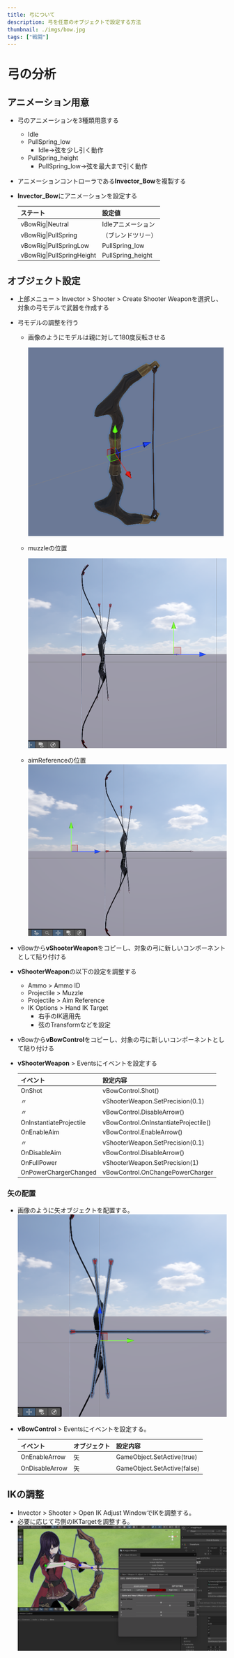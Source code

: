 ```yaml
---
title: 弓について
description: 弓を任意のオブジェクトで設定する方法
thumbnail: ./imgs/bow.jpg
tags: ["戦闘"]
---
```


# 弓の分析

## アニメーション用意

- 弓のアニメーションを3種類用意する
  - Idle
  - PullSpring_low
    - Idle→弦を少し引く動作
  - PullSpring_height
    - PullSpring_low→弦を最大まで引く動作
- アニメーションコントローラである**Invector_Bow**を複製する
- **Invector_Bow**にアニメーションを設定する
  
  |ステート|設定値|
  |---|---|
  |vBowRig&#124;Neutral|Idleアニメーション|
  |vBowRig&#124;PullSpring|（ブレンドツリー）|
  |vBowRig&#124;PullSpringLow|PullSpring_low|
  |vBowRig&#124;PullSpringHeight|PullSpring_height|

## オブジェクト設定

- 上部メニュー > Invector > Shooter > Create Shooter Weaponを選択し、対象の弓モデルで武器を作成する

- 弓モデルの調整を行う
  - 画像のようにモデルは親に対して180度反転させる

    ![bow_setup](./imgs/bow_setup_model.png)
  
  - muzzleの位置

    ![muzzle](./imgs/bow_muzzle.png)

  - aimReferenceの位置
    ![aimReference](./imgs/bow_aimReference.png)

- vBowから**vShooterWeapon**をコピーし、対象の弓に新しいコンポーネントとして貼り付ける
- **vShooterWeapon**の以下の設定を調整する
  - Ammo > Ammo ID
  - Projectile > Muzzle
  - Projectile > Aim Reference
  - IK Options > Hand IK Target
    - 右手のIK適用先
    - 弦のTransformなどを設定
- vBowから**vBowControl**をコピーし、対象の弓に新しいコンポーネントとして貼り付ける
- **vShooterWeapon** > Eventsにイベントを設定する

  |イベント|設定内容|
  |---|---|
  |OnShot|vBowControl.Shot()|
  |〃|vShooterWeapon.SetPrecision(0.1)|
  |〃|vBowControl.DisableArrow()|
  |OnInstantiateProjectile|vBowControl.OnInstantiateProjectile()|
  |OnEnableAim|vBowControl.EnableArrow()|
  |〃|vShooterWeapon.SetPrecision(0.1)|
  |OnDisableAim|vBowControl.DisableArrow()|
  |OnFullPower|vShooterWeapon.SetPrecision(1)|
  |OnPowerChargerChanged|vBowControl.OnChangePowerCharger|

### 矢の配置

- 画像のように矢オブジェクトを配置する。
  ![bow_arrow](./imgs/bow_arrow.png)
- **vBowControl** > Eventsにイベントを設定する。

  |イベント|オブジェクト|設定内容|
  |---|---|---|
  |OnEnableArrow|矢|GameObject.SetActive(true)|
  |OnDisableArrow|矢|GameObject.SetActive(false)|

## IKの調整

- Invector > Shooter > Open IK Adjust WindowでIKを調整する。
- 必要に応じて弓側のIKTargetを調整する。
![bow_ik_config](./imgs/bow_ik_config.png)